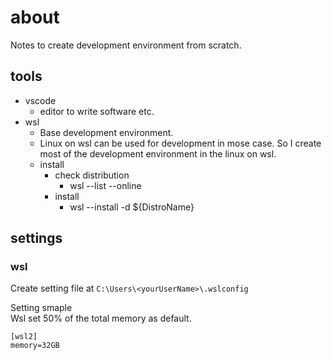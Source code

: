 # about

 Notes to create development environment from scratch.


## tools

* vscode
  * editor to write software etc.
* wsl
  * Base development environment.
  * Linux on wsl can be used for development in mose case. So I create most of the development environment in the linux on wsl.
  * install
    * check distribution
      * wsl --list --online
    * install
      * wsl --install -d ${DistroName}


## settings

### wsl

Create setting file at `C:\Users\<yourUserName>\.wslconfig` 

Setting smaple  
Wsl set 50% of the total memory as default.

```
[wsl2]
memory=32GB 
```
